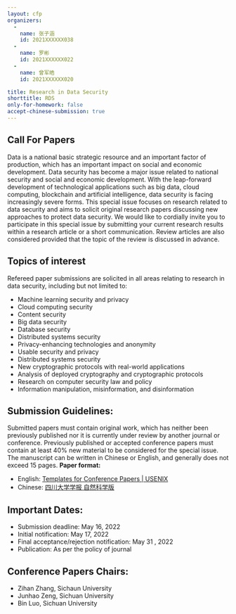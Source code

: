 ```yaml
---
layout: cfp
organizers:
  -
    name: 张子涵
    id: 2021XXXXXX038
  -
    name: 罗彬
    id: 2021XXXXXX022
  -
    name: 曾军皓
    id: 2021XXXXXX020

title: Research in Data Security
shorttitle: RDS
only-for-homework: false
accept-chinese-submission: true
---
```



## Call For Papers
Data is a national basic strategic resource and an important factor of production, which has an important impact on social and economic development. Data security has become a major issue related to national security and social and economic development. With the leap-forward development of technological applications such as big data, cloud computing, blockchain and artificial intelligence, data security is facing increasingly severe forms.
This special issue focuses on research related to data security and aims to solicit original research papers discussing new approaches to protect data security.  We would like to cordially invite you to participate in this special issue by submitting your current research results within a research article or a short communication. Review articles are also considered provided that the topic of the review is discussed in advance.

## Topics of interest
Refereed paper submissions are solicited in all areas relating to research in data security, including but not limited to:

- Machine learning security and privacy
- Cloud computing security
- Content security
- Big data security
- Database security
- Distributed systems security
- Privacy-enhancing technologies and anonymity
- Usable security and privacy
- Distributed systems security
- New cryptographic protocols with real-world applications
- Analysis of deployed cryptography and cryptographic protocols
- Research on computer security law and policy
- Information manipulation, misinformation, and disinformation

## Submission Guidelines:
Submitted papers must contain original work, which has neither been previously published nor it is currently under review by another journal or conference. Previously published or accepted conference papers must contain at least 40% new material to be considered for the special issue. The manuscript can be written in Chinese or English, and generally does not exceed 15 pages.
**Paper format:**

- English: [Templates for Conference Papers | USENIX](https://www.usenix.org/conferences/author-resources/paper-templates)
- Chinese: [四川大学学报 自然科学版](http://jsuese.ijournals.cn/uploadfile/news_images/jsuese_cn/2021-03-04/%E3%80%8A%E5%B7%A5%E7%A8%8B%E7%A7%91%E5%AD%A6%E4%B8%8E%E6%8A%80%E6%9C%AF%E3%80%8B%E8%AE%BA%E6%96%87%E6%8A%95%E7%A8%BF%E6%A8%A1%E6%9D%BF.doc)

## Important Dates:
- Submission deadline: May 16, 2022
- Initial notification: May 17, 2022
- Final acceptance/rejection notification: May 31 , 2022
- Publication: As per the policy of journal

## Conference Papers Chairs:
- Zihan Zhang, Sichaun University
- Junhao Zeng, Sichuan University
- Bin Luo, Sichuan University

